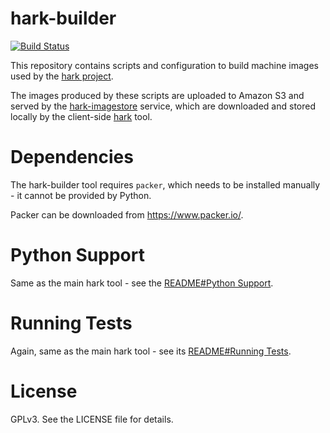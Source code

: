 # hark-builder

[![Build Status](https://travis-ci.org/hark-project/hark-builder.svg?branch=develop)](https://travis-ci.org/hark-project/hark-builder)

This repository contains scripts and configuration to build machine images used
by the [hark project](https://hark-project.net).

The images produced by these scripts are uploaded to Amazon S3 and served by
the [hark-imagestore](https://github.com/hark-project/hark-imagestore) service,
which are downloaded and stored locally by the client-side
[hark](https://github.com/hark-project) tool.

# Dependencies

The hark-builder tool requires `packer`, which needs to be installed manually -
it cannot be provided by Python.

Packer can be downloaded from <https://www.packer.io/>.

# Python Support

Same as the main hark tool - see the [README#Python
Support](https://github.com/hark-project/hark#python-support).

# Running Tests

Again, same as the main hark tool - see its [README#Running
Tests](https://github.com/hark-project/hark#running-tests).

# License

GPLv3. See the LICENSE file for details.

